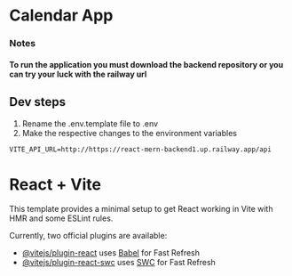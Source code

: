 # Calendar App

### Notes
#### To run the application you must download the backend repository or you can try your luck with the railway url

## Dev steps

1. Rename the .env.template file to .env
2. Make the respective changes to the environment variables

```
VITE_API_URL=http://https://react-mern-backend1.up.railway.app/api
```


# React + Vite

This template provides a minimal setup to get React working in Vite with HMR and some ESLint rules.

Currently, two official plugins are available:

- [@vitejs/plugin-react](https://github.com/vitejs/vite-plugin-react/blob/main/packages/plugin-react/README.md) uses [Babel](https://babeljs.io/) for Fast Refresh
- [@vitejs/plugin-react-swc](https://github.com/vitejs/vite-plugin-react-swc) uses [SWC](https://swc.rs/) for Fast Refresh

